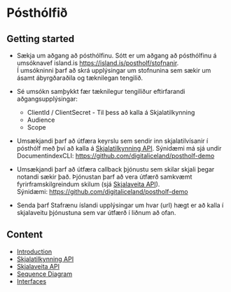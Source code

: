 # Pósthólfið

## Getting started

* Sækja um aðgang að pósthólfinu. Sótt er um aðgang að pósthólfinu á umsóknavef island.is https://island.is/postholf/stofnanir. <br/>Í umsókninni þarf að skrá upplýsingar um stofnunina sem sækir um ásamt ábyrgðaraðila og tæknilegan tengilið.


* Sé umsókn samþykkt fær tæknilegur tengiliður eftirfarandi aðgangsupplýsingar:
    * ClientId / ClientSecret - Til þess að kalla á Skjalatilkynning
    * Audience 
    * Scope
* Umsækjandi þarf að útfæra keyrslu sem sendir inn skjalatilvísanir í pósthólf með því að kalla á  [Skjalatilkynning API](./postholf-03-interface-skjalatilkynning.md). Sýnidæmi má sjá undir DocumentindexCLI: https://github.com/digitaliceland/postholf-demo
* Umsækjandi þarf að útfæra callback þjónustu sem skilar skjali þegar notandi sækir það.  Þjónustan þarf að vera útfærð samkvæmt fyrirframskilgreindum skilum (sjá [Skjalaveita API](./postholf-03-interface-skjalaveita.md)).  
Sýnidæmi: https://github.com/digitaliceland/postholf-demo
* Senda þarf Stafrænu íslandi upplýsingar um hvar (url) hægt er að kalla í skjalaveitu þjónustuna sem var útfærð í liðnum að ofan.

## Content

- [Introduction](postholf-01-intro-and-overview.md)
- [Skjalatilkynning API](postholf-02-interface-skjalatilkynning.md)
- [Skjalaveita API](postholf-03-interface-skjalaveita.md)
- [Sequence Diagram](postholf-04-sequence-diagram.md)
- [Interfaces](postholf-05-interfaces.md)

